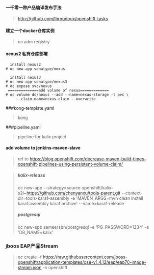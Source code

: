 
#### 一千零一种产品编译发布手法
>http://github.com/lbroudoux/openshift-tasks

#### 建立一个docker仓库实例
> oc adm registry

#### nexus2 私有仓库部署
```batch
  install nexus2
# oc new-app sonatype/nexus

  install nexus3
# oc new-app sonatype/nexus3
# oc expose svc/nexus
 ==============add volume of nexus============= 
# oc volume dc/nexus --add --name=nexus-storage -t pvc \
     --claim-name=nexus-claim --overwrite
```

###kong-template.yaml
>kong

###pipeline.yaml
>pipeline for kalix project

#### add volume to jenkins-maven-slave

> ref to https://blog.openshift.com/decrease-maven-build-times-openshift-pipelines-using-persistent-volume-claim/

>##### kalix-release
>   oc new-app --strategy=source openshift/kalix-s2i~https://github.com/chenyanxu/tools-parent.git 
--context-dir=tools-karaf-assembly -e 'MAVEN_ARGS=mvn clean install karaf:assembly karaf:archive' --name=karaf-release
>##### postgresql
>   oc new-app sameersbn/postgresql -e 'PG_PASSWORD=1234' -e 'DB_NAME=kalix'


### jboos EAP产品Stream
> oc create -f https://raw.githubusercontent.com/jboss-openshift/application-templates/ose-v1.4.12/eap/eap70-image-stream.json -n openshift



